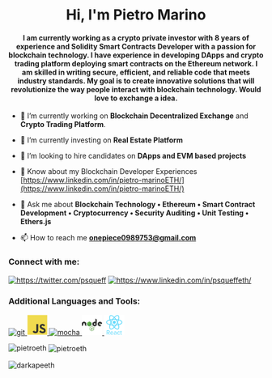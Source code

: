 <h1 align="center">Hi, I'm Pietro Marino</h1>
<h4 align="center">I am currently working as a crypto private investor with 8 years of experience and Solidity Smart Contracts Developer with a passion for blockchain technology. I have experience in developing DApps and crypto trading platform deploying smart contracts on the Ethereum network. I am skilled in writing secure, efficient, and reliable code that meets industry standards. My goal is to create innovative solutions that will revolutionize the way people interact with blockchain technology. Would love to exchange a idea.</h4>

- 🔭 I’m currently working on **Blockchain Decentralized Exchange** and **Crypto Trading Platform**.

- 🌱 I’m currently investing on **Real Estate Platform**

- 👯 I’m looking to hire candidates on **DApps and EVM based projects**

- 📝 Know about my Blockchain Developer Experiences [https://www.linkedin.com/in/pietro-marinoETH/](https://www.linkedin.com/in/pietro-marinoETH/)

- 💬 Ask me about **Blockchain Technology • Ethereum • Smart Contract Development • Cryptocurrency • Security Auditing • Unit Testing • Ethers.js**

- 📫 How to reach me **onepiece0989753@gmail.com**

<h3 align="left">Connect with me:</h3>
<p align="left">
<a href="https://twitter.com/https://twitter.com/psqueff" target="blank"><img align="center" src="https://raw.githubusercontent.com/rahuldkjain/github-profile-readme-generator/master/src/images/icons/Social/twitter.svg" alt="https://twitter.com/psqueff" height="30" width="40" /></a>
<a href="https://linkedin.com/in/https://www.linkedin.com/in/psqueffeth/" target="blank"><img align="center" src="https://raw.githubusercontent.com/rahuldkjain/github-profile-readme-generator/master/src/images/icons/Social/linked-in-alt.svg" alt="https://www.linkedin.com/in/psqueffeth/" height="30" width="40" /></a>
</p>

<h3 align="left">Additional Languages and Tools:</h3>
<p align="left"> <a href="https://git-scm.com/" target="_blank" rel="noreferrer"> <img src="https://www.vectorlogo.zone/logos/git-scm/git-scm-icon.svg" alt="git" width="40" height="40"/> </a> <a href="https://developer.mozilla.org/en-US/docs/Web/JavaScript" target="_blank" rel="noreferrer"> <img src="https://raw.githubusercontent.com/devicons/devicon/master/icons/javascript/javascript-original.svg" alt="javascript" width="40" height="40"/> </a> <a href="https://mochajs.org" target="_blank" rel="noreferrer"> <img src="https://www.vectorlogo.zone/logos/mochajs/mochajs-icon.svg" alt="mocha" width="40" height="40"/> </a> <a href="https://nodejs.org" target="_blank" rel="noreferrer"> <img src="https://raw.githubusercontent.com/devicons/devicon/master/icons/nodejs/nodejs-original-wordmark.svg" alt="nodejs" width="40" height="40"/> </a> <a href="https://reactjs.org/" target="_blank" rel="noreferrer"> <img src="https://raw.githubusercontent.com/devicons/devicon/master/icons/react/react-original-wordmark.svg" alt="react" width="40" height="40"/> </a> </p>

<p><img align="left" src="https://github-readme-stats.vercel.app/api/top-langs?username=darkapeeth&show_icons=true&locale=en&layout=compact" alt="pietroeth" /></p>

<p>&nbsp;<img align="center" src="https://github-readme-stats.vercel.app/api?username=darkapeeth&show_icons=true&locale=en" alt="pietroeth" /></p>

<p><img align="center" src="https://github-readme-streak-stats.herokuapp.com/?user=darkapeeth&" alt="darkapeeth" /></p>

